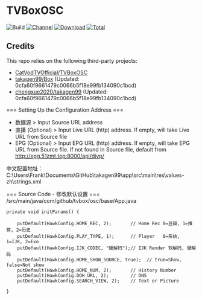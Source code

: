 # TVBoxOSC

![Build](https://shields.io/github/actions/workflow/status/chengxue2020/takagen99/Main_Self_build.yml.yml?branch=master&logo=github&label=Build)
[![Channel](https://img.shields.io/badge/Follow-Telegram-blue.svg?logo=telegram)](https://t.me/TVBoxOSC)
[![Download](https://img.shields.io/github/v/release/chengxue2020/takagen99?color=orange&logoColor=orange&label=Download&logo=DocuSign)](https://github.com/chengxue2020/takagen99/releases/latest) 
[![Total](https://shields.io/github/downloads/chengxue2020/takagen99/total?logo=Bookmeter&label=Counts&logoColor=yellow&color=yellow)](https://github.com/chengxue2020/takagen99/releases)

## Credits
This repo relies on the following third-party projects:
- [CatVodTVOfficial/TVBoxOSC](https://github.com/CatVodTVOfficial/TVBoxOSC)
- [takagen99/Box](https://github.com/takagen99/Box) (Updated: 0cfa60f9661479c0066b5f18e99fb134090c1bcd)
- [chengxue2020/takagen99](https://github.com/chengxue2020/takagen99) (Updated: 0cfa60f9661479c0066b5f18e99fb134090c1bcd)




=== Setting Up the Configuration Address ===
- 数据源 > Input Source URL address
- 直播 (Optional) > Input Live URL (http) address. If empty, will take Live URL from Source file
- EPG (Optional) > Input EPG URL (http) address. If empty, will take EPG URL from Source file. If not found in Source file, default from http://epg.51zmt.top:8000/api/diyp/

中文配置地址：
C:\Users\Frank\Documents\GitHub\takagen99\app\src\main\res\values-zh\strings.xml


=== Source Code - 修改默认设置 ===
/src/main/java/com/github/tvbox/osc/base/App.java

    private void initParams() { 

        putDefault(HawkConfig.HOME_REC, 2);       // Home Rec 0=豆瓣, 1=推荐, 2=历史
        putDefault(HawkConfig.PLAY_TYPE, 1);      // Player   0=系统, 1=IJK, 2=Exo
        putDefault(HawkConfig.IJK_CODEC, "硬解码");// IJK Render 软解码, 硬解码
        putDefault(HawkConfig.HOME_SHOW_SOURCE, true);  // true=Show, false=Not show
        putDefault(HawkConfig.HOME_NUM, 2);       // History Number
        putDefault(HawkConfig.DOH_URL, 2);        // DNS
        putDefault(HawkConfig.SEARCH_VIEW, 2);    // Text or Picture

    }

